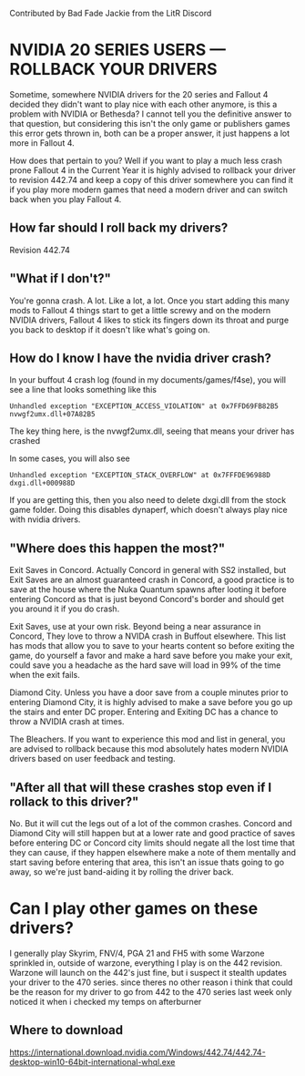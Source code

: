 Contributed by Bad Fade Jackie from the LitR Discord

# NVIDIA 20 SERIES USERS — ROLLBACK YOUR DRIVERS

Sometime, somewhere NVIDIA drivers for the 20 series and Fallout 4 decided they didn't want to play nice with each other anymore, is this a problem with NVIDIA or Bethesda? I cannot tell you the definitive answer to that question, but considering this isn't the only game or publishers games this error gets thrown in, both can be a proper answer, it just happens a lot more in Fallout 4.

How does that pertain to you? Well if you want to play a much less crash prone Fallout 4 in the Current Year it is highly advised to rollback your driver to revision 442.74 and keep a copy of this driver somewhere you can find it if you play more modern games that need a modern driver and can switch back when you play Fallout 4.

## How far should I roll back my drivers?

 Revision 442.74

## "What if I don't?"

You're gonna crash. A lot. Like a lot, a lot. Once you start adding this many mods to Fallout 4 things start to get a little screwy and on the modern NVIDIA drivers, Fallout 4 likes to stick its fingers down its throat and purge you back to desktop if it doesn't like what's going on.

## How do I know I have the nvidia driver crash?

In your buffout 4 crash log (found in my documents/games/f4se), you will see a line that looks something like this

`Unhandled exception "EXCEPTION_ACCESS_VIOLATION" at 0x7FFD69FB82B5 nvwgf2umx.dll+07A82B5`

The key thing here, is the nvwgf2umx.dll, seeing that means your driver has crashed

In some cases, you will also see

`Unhandled exception "EXCEPTION_STACK_OVERFLOW" at 0x7FFFDE96988D dxgi.dll+000988D`

If you are getting this, then you also need to delete dxgi.dll from the stock game folder. Doing this disables dynaperf, which doesn't always play nice with nvidia drivers.

## "Where does this happen the most?"

Exit Saves in Concord. Actually Concord in general with SS2 installed, but Exit Saves are an almost guaranteed crash in Concord, a good practice is to save at the house where the Nuka Quantum spawns after looting it before entering Concord as that is just beyond Concord's border and should get you around it if you do crash.

Exit Saves, use at your own risk. Beyond being a near assurance in Concord, They love to throw a NVIDA crash in Buffout elsewhere. This list has mods that allow you to save to your hearts content so before exiting the game, do yourself a favor and make a hard save before you make your exit, could save you a headache as the hard save will load in 99% of the time when the exit fails.

Diamond City. Unless you have a door save from a couple minutes prior to entering Diamond City, it is highly advised to make a save before you go up the stairs and enter DC proper. Entering and Exiting DC has a chance to throw a NVIDIA crash at times.

The Bleachers. If you want to experience this mod and list in general, you are advised to rollback because this mod absolutely hates modern NVIDIA drivers based on user feedback and testing.

## "After all that will these crashes stop even if I rollack to this driver?"

No. But it will cut the legs out of a lot of the common crashes. Concord and Diamond City will still happen but at a lower rate and good practice of saves before entering DC or Concord city limits should negate all the lost time that they can cause, if they happen elsewhere make a note of them mentally and start saving before entering that area, this isn't an issue thats going to go away, so we're just band-aiding it by rolling the driver back.

# Can I play other games on these drivers?

I generally play Skyrim, FNV/4, PGA 21 and FH5 with some Warzone sprinkled in, outside of warzone, everything I play is on the 442 revision. Warzone will launch on the 442's just fine, but i suspect it stealth updates your driver to the 470 series. since theres no other reason i think that could be the reason for my driver to go from 442 to the 470 series last week only noticed it when i checked my temps on afterburner

## Where to download

https://international.download.nvidia.com/Windows/442.74/442.74-desktop-win10-64bit-international-whql.exe
